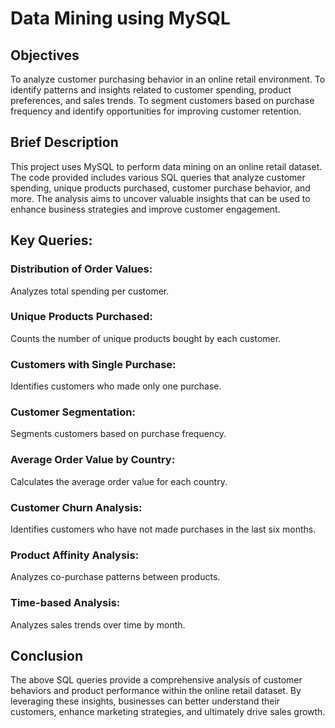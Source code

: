 # Data Mining using MySQL
## Objectives
To analyze customer purchasing behavior in an online retail environment.
To identify patterns and insights related to customer spending, product preferences, and sales trends.
To segment customers based on purchase frequency and identify opportunities for improving customer retention.
## Brief Description
This project uses MySQL to perform data mining on an online retail dataset. The code provided includes various SQL queries that analyze customer spending, unique products purchased, customer purchase behavior, and more. The analysis aims to uncover valuable insights that can be used to enhance business strategies and improve customer engagement.

## Key Queries:
### Distribution of Order Values:
Analyzes total spending per customer.
### Unique Products Purchased:
Counts the number of unique products bought by each customer.
### Customers with Single Purchase: 
Identifies customers who made only one purchase.
 ### Customer Segmentation: 
 Segments customers based on purchase frequency.
 ### Average Order Value by Country: 
 Calculates the average order value for each country.
 ### Customer Churn Analysis: 
 Identifies customers who have not made purchases in the last six months.
 ### Product Affinity Analysis: 
 Analyzes co-purchase patterns between products.
 ### Time-based Analysis: 
 Analyzes sales trends over time by month.
## Conclusion
The above SQL queries provide a comprehensive analysis of customer behaviors and product performance within the online retail dataset. By leveraging these insights, businesses can better understand their customers, enhance marketing strategies, and ultimately drive sales growth.

